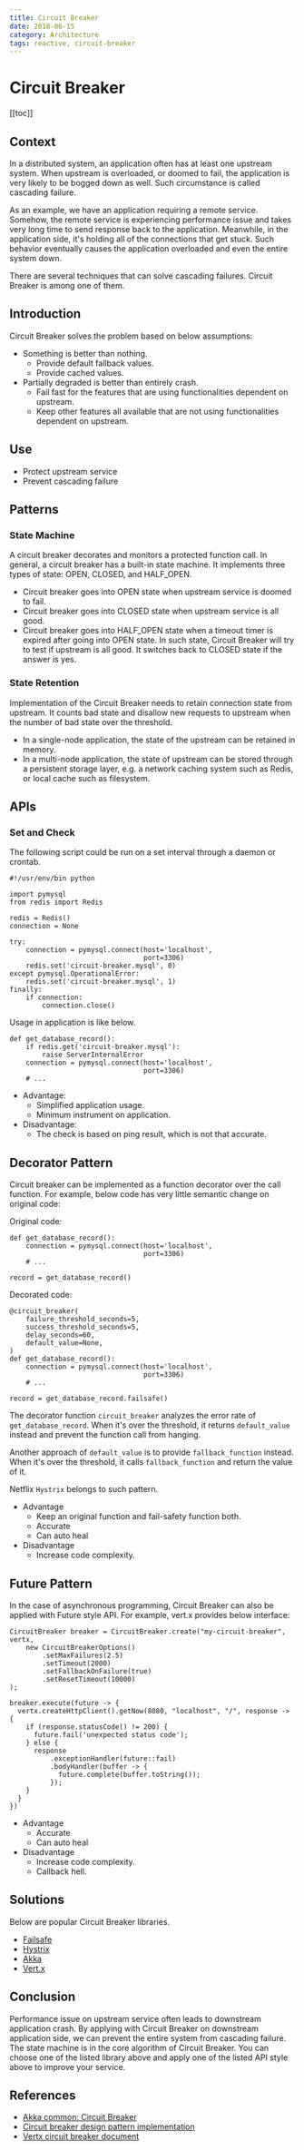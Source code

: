 ```yaml
---
title: Circuit Breaker
date: 2018-06-15
category: Architecture
tags: reactive, circuit-breaker
---
```


# Circuit Breaker

[[toc]]

## Context

In a distributed system, an application often has at least one upstream system. When upstream is overloaded, or doomed to fail, the application is very likely to be bogged down as well. Such circumstance is called cascading failure.

As an example, we have an application requiring a remote service. Somehow, the remote service is experiencing performance issue and takes very long time to send response back to the application. Meanwhile, in the application side, it's holding all of the connections that get stuck.  Such behavior eventually causes the application overloaded and even the entire system down.

There are several techniques that can solve cascading failures. Circuit Breaker is among one of them.

## Introduction

Circuit Breaker solves the problem based on below assumptions:

* Something is better than nothing.
    * Provide default fallback values.
    * Provide cached values.
* Partially degraded is better than entirely crash.
    * Fail fast for the features that are using functionalities dependent on upstream.
    * Keep other features all available that are not using functionalities dependent on upstream.

## Use

* Protect upstream service
* Prevent cascading failure

## Patterns

### State Machine

A circuit breaker decorates and monitors a protected function call.  In general, a circuit breaker has a built-in state machine. It implements three types of state: OPEN, CLOSED, and HALF_OPEN.

* Circuit breaker goes into OPEN state when upstream service is doomed to fail.
* Circuit breaker goes into CLOSED state when upstream service is all good.
* Circuit breaker goes into HALF_OPEN state when a timeout timer is expired after going into OPEN state. In such state, Circuit Breaker will try to test if upstream is all good. It switches back to CLOSED state if the answer is yes.

### State Retention

Implementation of the Circuit Breaker needs to retain connection state from upstream. It counts bad state and disallow new requests to upstream when the number of bad state over the threshold.

* In a single-node application, the state of the upstream can be retained in memory. 
* In a multi-node application, the state of upstream can be stored through a persistent storage layer, e.g. a network caching system such as Redis, or local cache such as filesystem.

## APIs

### Set and Check

The following script could be run on a set interval through a daemon or crontab.

```
#!/usr/env/bin python

import pymysql
from redis import Redis

redis = Redis()
connection = None

try:
    connection = pymysql.connect(host='localhost',
                                 port=3306)
    redis.set('circuit-breaker.mysql', 0)
except pymysql.OperationalError:
    redis.set('circuit-breaker.mysql', 1)
finally:
    if connection:
        connection.close()
```

Usage in application is like below.

```
def get_database_record():
    if redis.get('circuit-breaker.mysql'):
        raise ServerInternalError
    connection = pymysql.connect(host='localhost',
                                 port=3306)
    # ...
```

* Advantage:
    * Simplified application usage.
    * Minimum instrument on application.
* Disadvantage:
    * The check is based on ping result, which is not that accurate.

## Decorator Pattern

Circuit breaker can be implemented as a function decorator over the call function. For example, below code has very little semantic change on original code:

Original code:

```
def get_database_record():
    connection = pymysql.connect(host='localhost',
                                 port=3306)
    # ...

record = get_database_record()
```

Decorated code:

```
@circuit_breaker(
    failure_threshold_seconds=5,
    success_threshold_seconds=5,
    delay_seconds=60,
    default_value=None,
)
def get_database_record():
    connection = pymysql.connect(host='localhost',
                                 port=3306)
    # ...

record = get_database_record.failsafe()
```

The decorator function `circuit_breaker` analyzes the error rate of `get_database_record`. When it's over the threshold, it returns `default_value` instead and prevent the function call from hanging.

Another approach of `default_value` is to provide `fallback_function` instead. When it's over the threshold, it calls `fallback_function` and return the value of it.

Netflix `Hystrix` belongs to such pattern.

* Advantage
    * Keep an original function and fail-safety function both.
    * Accurate
    * Can auto heal
* Disadvantage
    * Increase code complexity.

## Future Pattern

In the case of asynchronous programming, Circuit Breaker can also be applied with Future style API. For example, vert.x provides below interface:

```
CircuitBreaker breaker = CircuitBreaker.create("my-circuit-breaker", vertx,
    new CircuitBreakerOptions()
        .setMaxFailures(2.5)
        .setTimeout(2000)
        .setFallbackOnFailure(true)
        .setResetTimeout(10000)
);

breaker.execute(future -> {
  vertx.createHttpClient().getNow(8080, "localhost", "/", response -> {
    if (response.statusCode() != 200) {
      future.fail('unexpected status code');
    } else {
      response
          .exceptionHandler(future::fail)
          .bodyHandler(buffer -> {
            future.complete(buffer.toString());
          });
    }
  }
})
```

* Advantage
    * Accurate
    * Can auto heal
* Disadvantage
    * Increase code complexity.
    * Callback hell.

## Solutions

Below are popular Circuit Breaker libraries.

* [Failsafe](https://github.com/jhalterman/failsafe/)
* [Hystrix](https://github.com/Netflix/Hystrix/)
* [Akka](https://akka.io/)
* [Vert.x](https://vertx.io/)

## Conclusion

Performance issue on upstream service often leads to downstream application crash. By applying with Circuit Breaker on downstream application side, we can prevent the entire system from cascading failure.  The state machine is in the core algorithm of Circuit Breaker. You can choose one of the listed library above and apply one of the listed API style above to improve your service.

## References

* [Akka common: Circuit Breaker](https://doc.akka.io/docs/akka/2.5/common/circuitbreaker.html)
* [Circuit breaker design pattern implementation](https://stackoverflow.com/questions/30285637/circuit-breaker-design-pattern-implementation)
* [Vertx circuit breaker document](https://vertx.io/docs/vertx-circuit-breaker/java/)
